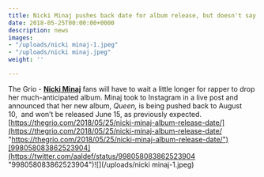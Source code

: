 ```yaml
---
title: Nicki Minaj pushes back date for album release, but doesn't say why
date: 2018-05-25T00:00:00+0000
description: news
images:
- "/uploads/nicki minaj-1.jpeg"
- "/uploads/nicki minaj.jpeg"
weight: ''

---
```

The Grio - [**Nicki Minaj**](https://thegrio.com/2018/05/20/nicki-minajs-chun-li-performance-on-snl-hit-with-cultural-appropriation-accusations/) fans will have to wait a little longer for rapper to drop her much-anticipated album. Minaj took to Instagram in a live post and announced that her new album, _Queen,_ is being pushed back to August 10,  and won’t be released June 15, as previously expected.  
[https://thegrio.com/2018/05/25/nicki-minaj-album-release-date/](https://thegrio.com/2018/05/25/nicki-minaj-album-release-date/ "https://thegrio.com/2018/05/25/nicki-minaj-album-release-date/")[998058083862523904](https://twitter.com/aaldef/status/998058083862523904 "998058083862523904")![](/uploads/nicki minaj-1.jpeg)